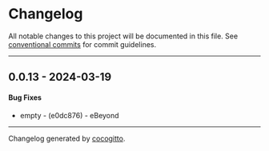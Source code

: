 # Changelog
All notable changes to this project will be documented in this file. See [conventional commits](https://www.conventionalcommits.org/) for commit guidelines.

- - -
## 0.0.13 - 2024-03-19
#### Bug Fixes
- empty - (e0dc876) - eBeyond

- - -

Changelog generated by [cocogitto](https://github.com/cocogitto/cocogitto).